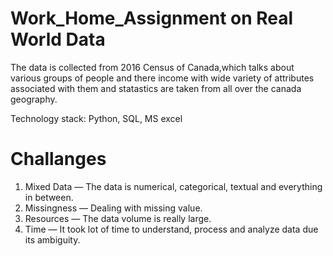 # Work_Home_Assignment on Real World Data

The data is collected from 2016 Census of Canada,which talks about various groups of people and there income with wide variety of attributes associated with them and statastics are taken from all over the canada geography.

Technology stack: Python, SQL, MS excel

# Challanges

1. Mixed Data — The data is  numerical,  categorical, textual and everything in between.
2. Missingness — Dealing with missing value.
3. Resources — The data volume is really large.
4. Time — It took lot of time  to understand, process and analyze data due its ambiguity.

